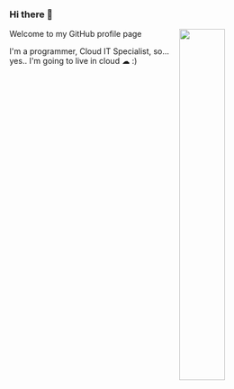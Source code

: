 ### Hi there 👋

Welcome to my GitHub profile page
<img width="40%" height="40%" align="right" src="https://raw.githubusercontent.com/FraCata00/FraCata00/Img/ascii_FraCata00.png"/>

I'm a programmer, Cloud IT Specialist, so... yes.. I'm going to live in cloud ☁ :)

<!--
**FraCata00/FraCata00** is a ✨ _special_ ✨ repository because its `README.md` (this file) appears on your GitHub profile.

Here are some ideas to get you started:

- 🔭 I’m currently working on ...
- 🌱 I’m currently learning ...
- 👯 I’m looking to collaborate on ...
- 🤔 I’m looking for help with ...
- 💬 Ask me about ...
- 📫 How to reach me: ...
- 😄 Pronouns: ...
- ⚡ Fun fact: ...
-->

